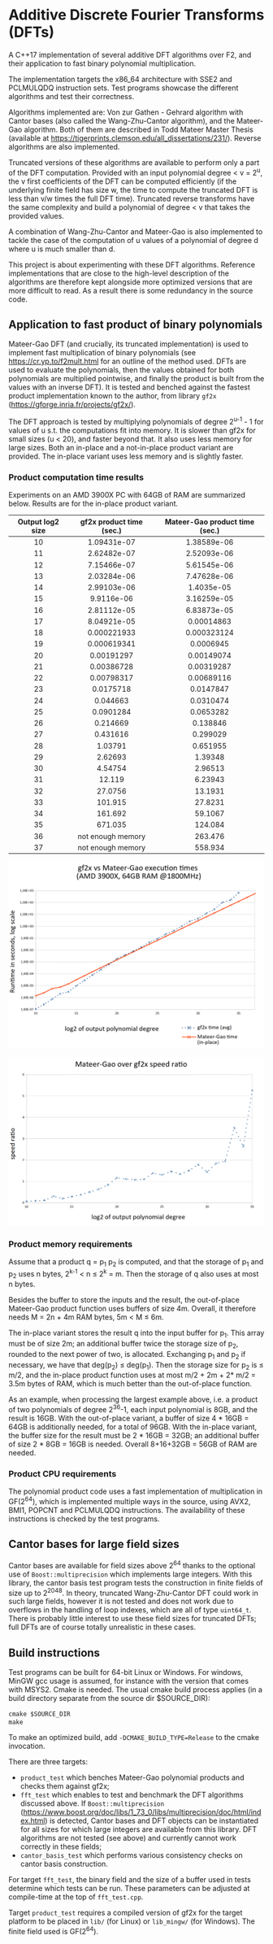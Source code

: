 # Additive Discrete Fourier Transforms (DFTs)
A C++17 implementation of several additive DFT algorithms over F2, and their application to fast binary polynomial multiplication.

The implementation targets the x86_64 architecture with SSE2 and PCLMULQDQ instruction sets. Test programs showcase the different algorithms and test their correctness.

Algorithms implemented are: Von zur Gathen - Gehrard algorithm with Cantor bases (also called the Wang-Zhu-Cantor algorithm),  and the Mateer-Gao algorithm. Both of them are described in Todd Mateer Master Thesis (available at https://tigerprints.clemson.edu/all_dissertations/231/). Reverse algorithms are also implemented.

Truncated versions of these algorithms are available to perform only a part of the DFT computation. Provided with an input polynomial degree < v = 2<sup>u</sup>, the v first coefficients of the DFT can be computed efficiently (if the underlying finite field has size w, the time to compute the truncated DFT is less than v/w times the full DFT time). Truncated reverse transforms have the same complexity and build a polynomial of degree < v that takes the provided values.

A combination of Wang-Zhu-Cantor and Mateer-Gao is also implemented to tackle the case of the computation of u values of a polynomial of degree d where u is much smaller than d.

This project is about experimenting with these DFT algorithms. Reference implementations that are close to the high-level description of the algorithms are therefore kept alongside more optimized versions that are more difficult to read. As a result there is some redundancy in the source code.

## Application to fast product of binary polynomials

Mateer-Gao DFT (and crucially, its truncated implementation) is used to implement fast multiplication of binary polynomials (see https://cr.yp.to/f2mult.html for an outline of the method used. DFTs are used to evaluate the polynomials, then the values obtained for both polynomials are multiplied pointwise, and finally the product is built from the values with an inverse DFT). It is tested and benched against the fastest product implementation known to the author, from library `gf2x` (https://gforge.inria.fr/projects/gf2x/).

The DFT approach is tested by multiplying polynomials of degree 2<sup>u-1</sup> - 1 for values of u s.t. the computations fit into memory. It is slower than gf2x for small sizes (u < 20), and faster beyond that. It also uses less memory for large sizes. 
Both an in-place and a not-in-place product variant are provided. The in-place variant uses less memory and is slightly faster.

### Product computation time results

Experiments on an AMD 3900X PC with 64GB of RAM are summarized below. Results are for the in-place product variant.

|Output log2 size|gf2x product time (sec.)|Mateer-Gao product time (sec.)|
|:----:|:----:|:----:|
|10| 1.09431e-07| 1.38589e-06|
|11| 2.62482e-07| 2.52093e-06|
|12| 7.15466e-07| 5.61545e-06|
|13| 2.03284e-06| 7.47628e-06|
|14| 2.99103e-06| 1.4035e-05|
|15| 9.9116e-06| 3.16259e-05|
|16| 2.81112e-05| 6.83873e-05|
|17| 8.04921e-05| 0.00014863|
|18| 0.000221933| 0.000323124|
|19| 0.000619341| 0.0006945|
|20| 0.00191297| 0.00149074|
|21| 0.00386728| 0.00319287|
|22| 0.00798317| 0.00689116|
|23| 0.0175718| 0.0147847|
|24| 0.044663| 0.0310474|
|25| 0.0901284| 0.0653282|
|26| 0.214669| 0.138846|
|27| 0.431616| 0.299029|
|28| 1.03791| 0.651955|
|29| 2.62693| 1.39348|
|30| 4.54754| 2.96513|
|31| 12.119| 6.23943|
|32| 27.0756| 13.1931|
|33| 101.915| 27.8231|
|34| 161.692| 59.1067|
|35| 671.035| 124.084|
|36| not enough memory| 263.476|
|37| not enough memory| 558.934|

![Execution times](https://github.com/kunzjacq/Additive_DFTs/blob/master/times.png?raw=true)

![Speed ratio](https://github.com/kunzjacq/Additive_DFTs/blob/master/speed_ratio.png?raw=true)

### Product memory requirements

Assume that a product q = p<sub>1</sub> p<sub>2</sub> is computed, and that the storage of p<sub>1</sub> and p<sub>2</sub> uses n bytes, 2<sup>k-1</sup> < n ≤ 2<sup>k</sup> = m. Then the storage of q also uses at most n bytes. 

Besides the buffer to store the inputs and the result, the out-of-place Mateer-Gao product function uses buffers of size 4m. Overall, it therefore needs M = 2n + 4m RAM bytes, 5m < M ≤ 6m.

The in-place variant stores the result q into the input buffer for p<sub>1</sub>. This array must be of size 2m; an additional buffer twice the storage size of p<sub>2</sub>, rounded to the next power of two, is allocated. Exchanging p<sub>1</sub> and p<sub>2</sub> if necessary, we have that deg(p<sub>2</sub>) ≤ deg(p<sub>1</sub>). Then the storage size for p<sub>2</sub> is ≤ m/2, and the in-place product function uses at most m/2 + 2m + 2\* m/2 = 3.5m bytes of RAM, which is much better than the out-of-place function.

As an example, when processing the largest example above, i.e. a product of two polynomials of degree 2<sup>36</sup>-1, each input polynomial is 8GB, and the result is 16GB. With the out-of-place variant, a buffer of size 4 \* 16GB = 64GB is additionally needed, for a total of 96GB. With the in-place variant, the buffer size for the result must be 2 \* 16GB = 32GB; an additional buffer of size 2 \* 8GB = 16GB is needed. Overall 8+16+32GB = 56GB of RAM are needed.

### Product CPU requirements

The polynomial product code uses a fast implementation of multiplication in GF(2<sup>64</sup>), which is implemented multiple ways in the source, using AVX2, BMI1, POPCNT and PCLMULQDQ instructions. The availability of these instructions is checked by the test programs.

## Cantor bases for large field sizes

Cantor bases are available for field sizes above 2<sup>64</sup> thanks to the optional use of `Boost::multiprecision` which implements large integers. With this library, the cantor basis test program tests the construction in finite fields of size up to 2<sup>2048</sup>. In theory, truncated Wang-Zhu-Cantor DFT could work in such large fields, however it is not tested and does not work due to overflows in the handling of loop indexes, which are all of type `uint64_t`. There is probably little interest to use these field sizes for truncated DFTs; full DFTs are of course totally unrealistic in these cases.

## Build instructions
Test programs can be built for 64-bit Linux or Windows. For windows, MinGW gcc usage is assumed, for instance with the version that comes with MSYS2. Cmake is needed. The usual cmake build process applies (in a build directory separate from the source dir $SOURCE_DIR):

    cmake $SOURCE_DIR
    make

To make an optimized build, add `-DCMAKE_BUILD_TYPE=Release` to the cmake invocation.

There are three targets:
  * `product_test` which benches Mateer-Gao polynomial products and checks them against gf2x;
  * `fft_test` which enables to test and benchmark the DFT algorithms discussed above. If `Boost::multiprecision` (https://www.boost.org/doc/libs/1_73_0/libs/multiprecision/doc/html/index.html) is detected, Cantor bases and DFT objects can be instantiated for all sizes for which large integers are available from this library. DFT algorithms are not tested (see above) and currently cannot work correctly in these fields;
  * `cantor_basis_test` which performs various consistency checks on cantor basis construction.

For target `fft_test`, the binary field and the size of a buffer used in tests determine which tests can be run. These parameters can be adjusted at compile-time at the top of `fft_test.cpp`.

Target `product_test` requires a compiled version of gf2x for the target platform to be placed in `lib/` (for Linux) or `lib_mingw/` (for Windows). The finite field used is GF(2<sup>64</sup>).


